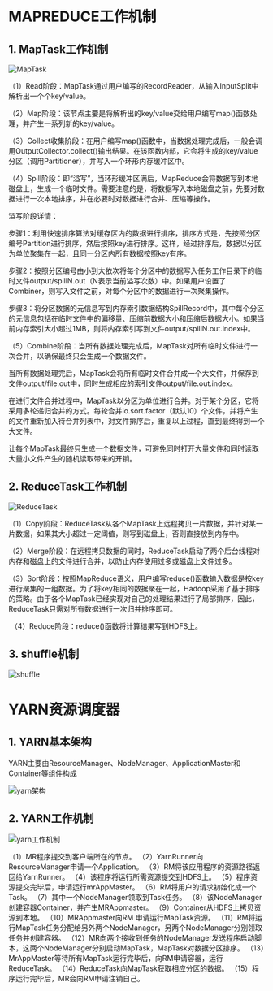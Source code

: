 # MAPREDUCE工作机制

## 1. MapTask工作机制

![MapTask](https://github.com/Alxe1/HadoopDemo/tree/master/pic/maptask.png)

​       （1）Read阶段：MapTask通过用户编写的RecordReader，从输入InputSplit中解析出一个个key/value。

​       （2）Map阶段：该节点主要是将解析出的key/value交给用户编写map()函数处理，并产生一系列新的key/value。

​       （3）Collect收集阶段：在用户编写map()函数中，当数据处理完成后，一般会调用OutputCollector.collect()输出结果。在该函数内部，它会将生成的key/value分区（调用Partitioner），并写入一个环形内存缓冲区中。

​       （4）Spill阶段：即“溢写”，当环形缓冲区满后，MapReduce会将数据写到本地磁盘上，生成一个临时文件。需要注意的是，将数据写入本地磁盘之前，先要对数据进行一次本地排序，并在必要时对数据进行合并、压缩等操作。

溢写阶段详情：

​       步骤1：利用快速排序算法对缓存区内的数据进行排序，排序方式是，先按照分区编号Partition进行排序，然后按照key进行排序。这样，经过排序后，数据以分区为单位聚集在一起，且同一分区内所有数据按照key有序。

​       步骤2：按照分区编号由小到大依次将每个分区中的数据写入任务工作目录下的临时文件output/spillN.out（N表示当前溢写次数）中。如果用户设置了Combiner，则写入文件之前，对每个分区中的数据进行一次聚集操作。

​       步骤3：将分区数据的元信息写到内存索引数据结构SpillRecord中，其中每个分区的元信息包括在临时文件中的偏移量、压缩前数据大小和压缩后数据大小。如果当前内存索引大小超过1MB，则将内存索引写到文件output/spillN.out.index中。

​      （5）Combine阶段：当所有数据处理完成后，MapTask对所有临时文件进行一次合并，以确保最终只会生成一个数据文件。

​       当所有数据处理完后，MapTask会将所有临时文件合并成一个大文件，并保存到文件output/file.out中，同时生成相应的索引文件output/file.out.index。

​       在进行文件合并过程中，MapTask以分区为单位进行合并。对于某个分区，它将采用多轮递归合并的方式。每轮合并io.sort.factor（默认10）个文件，并将产生的文件重新加入待合并列表中，对文件排序后，重复以上过程，直到最终得到一个大文件。

​       让每个MapTask最终只生成一个数据文件，可避免同时打开大量文件和同时读取大量小文件产生的随机读取带来的开销。

## 2. ReduceTask工作机制

![ReduceTask](https://github.com/Alxe1/HadoopDemo/tree/master/pic/reducetask.png)

​       （1）Copy阶段：ReduceTask从各个MapTask上远程拷贝一片数据，并针对某一片数据，如果其大小超过一定阈值，则写到磁盘上，否则直接放到内存中。

​       （2）Merge阶段：在远程拷贝数据的同时，ReduceTask启动了两个后台线程对内存和磁盘上的文件进行合并，以防止内存使用过多或磁盘上文件过多。

​       （3）Sort阶段：按照MapReduce语义，用户编写reduce()函数输入数据是按key进行聚集的一组数据。为了将key相同的数据聚在一起，Hadoop采用了基于排序的策略。由于各个MapTask已经实现对自己的处理结果进行了局部排序，因此，ReduceTask只需对所有数据进行一次归并排序即可。

​       （4）Reduce阶段：reduce()函数将计算结果写到HDFS上。

## 3. shuffle机制

![shuffle](https://github.com/Alxe1/HadoopDemo/tree/master/pic/shuffle.png)

# YARN资源调度器

## 1. YARN基本架构

YARN主要由ResourceManager、NodeManager、ApplicationMaster和Container等组件构成

![yarn架构](https://github.com/Alxe1/HadoopDemo/tree/master/pic/yarnstructure.png)

## 2. YARN工作机制

![yarn工作机制](https://github.com/Alxe1/HadoopDemo/tree/master/pic/yarntask.png)

（1）MR程序提交到客户端所在的节点。
（2）YarnRunner向ResourceManager申请一个Application。
（3）RM将该应用程序的资源路径返回给YarnRunner。
（4）该程序将运行所需资源提交到HDFS上。
（5）程序资源提交完毕后，申请运行mrAppMaster。
（6）RM将用户的请求初始化成一个Task。
（7）其中一个NodeManager领取到Task任务。
（8）该NodeManager创建容器Container，并产生MRAppmaster。
（9）Container从HDFS上拷贝资源到本地。
（10）MRAppmaster向RM 申请运行MapTask资源。
（11）RM将运行MapTask任务分配给另外两个NodeManager，另两个NodeManager分别领取任务并创建容器。
（12）MR向两个接收到任务的NodeManager发送程序启动脚本，这两个NodeManager分别启动MapTask，MapTask对数据分区排序。
（13）MrAppMaster等待所有MapTask运行完毕后，向RM申请容器，运行ReduceTask。
（14）ReduceTask向MapTask获取相应分区的数据。
（15）程序运行完毕后，MR会向RM申请注销自己。






